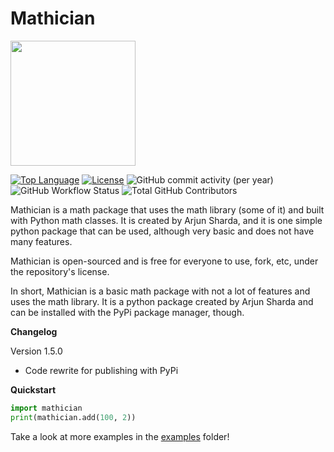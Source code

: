 # Mathician
<img height="200" width="200" src="https://cdn.discordapp.com/attachments/980115259534749746/984839027398160394/Untitled.png"/>


[![Top Language](https://img.shields.io/github/languages/top/ArjunSharda/Mathician)](https://python.org)
[![License](https://img.shields.io/github/license/ajsharda17/Mathician?color=l&label=License)](https://github.com/ArjunSharda/Mathician/blob/latest-public-release/LICENSE)
![GitHub commit activity (per year)](https://img.shields.io/github/commit-activity/y/ArjunSharda/Mathician)
![GitHub Workflow Status](https://img.shields.io/github/workflow/status/ArjunSharda/Mathician/Dependency%20Review?label=workflow)
![Total GitHub Contributors](https://img.shields.io/github/contributors/ArjunSharda/Mathician?label=total%20contributors)

Mathician is a math package that uses the math library (some of it) and built with Python math classes. It is created by Arjun Sharda, and it is one simple python package that can be used, although very basic and does not have many features. 

Mathician is open-sourced and is free for everyone to use, fork, etc, under the repository's license.

In short, Mathician is a basic math package with not a lot of features and uses the math library. It is a python package created by Arjun Sharda and can be installed with the PyPi package manager, though.


**Changelog**

Version 1.5.0

+ Code rewrite for publishing with PyPi


**Quickstart**
```python
import mathician
print(mathician.add(100, 2))
```

Take a look at more examples in the [examples](https://github.com/ArjunSharda/Mathician/tree/latest-public-release/examples) folder!
